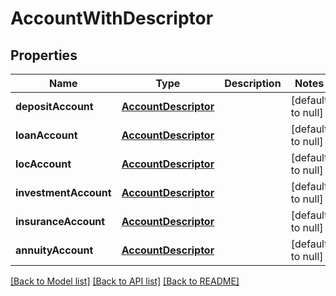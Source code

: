 # AccountWithDescriptor
## Properties

| Name | Type | Description | Notes |
|------------ | ------------- | ------------- | -------------|
| **depositAccount** | [**AccountDescriptor**](AccountDescriptor.md) |  | [default to null] |
| **loanAccount** | [**AccountDescriptor**](AccountDescriptor.md) |  | [default to null] |
| **locAccount** | [**AccountDescriptor**](AccountDescriptor.md) |  | [default to null] |
| **investmentAccount** | [**AccountDescriptor**](AccountDescriptor.md) |  | [default to null] |
| **insuranceAccount** | [**AccountDescriptor**](AccountDescriptor.md) |  | [default to null] |
| **annuityAccount** | [**AccountDescriptor**](AccountDescriptor.md) |  | [default to null] |

[[Back to Model list]](../README.md#documentation-for-models) [[Back to API list]](../README.md#documentation-for-api-endpoints) [[Back to README]](../README.md)

